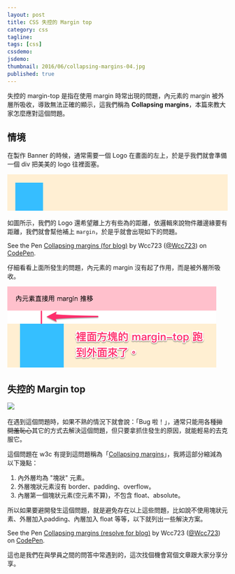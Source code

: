 ```yaml
---
layout: post
title: CSS 失控的 Margin top
category: css
tagline:
tags: [css]
cssdemo:
jsdemo:
thumbnail: 2016/06/collapsing-margins-04.jpg
published: true
---
```


失控的 margin-top 是指在使用 margin 時常出現的問題，內元素的 margin 被外層所吸收，導致無法正確的顯示，這我們稱為 **Collapsing margins**，本篇來教大家怎麼應對這個問題。

<!-- more -->

## 情境

在製作 Banner 的時候，通常需要一個 Logo 在畫面的左上，於是乎我們就會準備一個 div 把美美的 logo 往裡面塞。

![](/images/2016/06/collapsing-margins-01.png)

如圖所示，我們的 Logo 還希望離上方有些為的距離，依邏輯來說物件離邊緣要有距離，我們就會幫他補上 `margin`，於是乎就會出現如下的問題。

<p data-height="265" data-theme-id="0" data-slug-hash="JKYNOp" data-default-tab="result" data-user="Wcc723" data-embed-version="2" class="codepen">See the Pen <a href="http://codepen.io/Wcc723/pen/JKYNOp/">Collapsing margins (for blog)</a> by Wcc723 (<a href="http://codepen.io/Wcc723">@Wcc723</a>) on <a href="http://codepen.io">CodePen</a>.</p>
<script async src="//assets.codepen.io/assets/embed/ei.js"></script>

仔細看看上面所發生的問題，內元素的 margin 沒有起了作用，而是被外層所吸收。

![](/images/2016/06/collapsing-margins-03.png)

## 失控的 Margin top

![](http://i.imgur.com/Q3cUg29.gif)

在遇到這個問題時，如果不熟的情況下就會說：「Bug 啦！」，通常只能用各種~~拋開羞恥心~~其它的方式去解決這個問題，但只要拿抓住發生的原因，就能輕易的去克服它。

這個問題在 w3c 有提到這問題稱為「[Collapsing margins](https://www.w3.org/TR/CSS21/box.html#propdef-margin)」，我將這部分縮減為以下幾點：

1. 內外層均為 "塊狀" 元素。
2. 外層塊狀元素沒有 border、padding、overflow。
3. 內層第一個塊狀元素(空元素不算)，不包含 float、absolute。

所以如果要避開發生這個問題，就是避免存在以上這些問題，比如說不使用塊狀元素、外層加入padding、內層加入 float 等等，以下就列出一些解決方案。

<p data-height="265" data-theme-id="0" data-slug-hash="GqpYde" data-default-tab="result" data-user="Wcc723" data-embed-version="2" class="codepen">See the Pen <a href="http://codepen.io/Wcc723/pen/GqpYde/">Collapsing margins (resolve for blog)</a> by Wcc723 (<a href="http://codepen.io/Wcc723">@Wcc723</a>) on <a href="http://codepen.io">CodePen</a>.</p>
<script async src="//assets.codepen.io/assets/embed/ei.js"></script>

這也是我們在與學員之間的問答中常遇到的，這次找個機會寫個文章跟大家分享分享。
